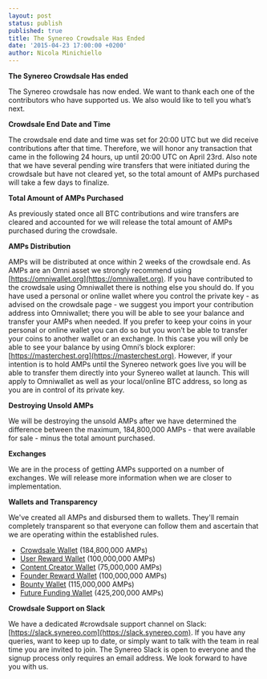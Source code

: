 ```yaml
---
layout: post
status: publish
published: true
title: The Synereo Crowdsale Has Ended
date: '2015-04-23 17:00:00 +0200'
author: Nicola Minichiello
---
```


**The Synereo Crowdsale Has ended**

The Synereo crowdsale has now ended. We want to thank each one of the contributors who have supported us. We also would like to tell you what’s next.

**Crowdsale End Date and Time**

The crowdsale end date and time was set for 20:00 UTC but we did receive contributions after that time. Therefore, we will honor any transaction that came in the following 24 hours, up until 20:00 UTC on April 23rd. Also note that we have several pending wire transfers that were initiated during the crowdsale but have not cleared yet, so the total amount of AMPs purchased will take a few days to finalize.

**Total Amount of AMPs Purchased**

As previously stated once all BTC contributions and wire transfers are cleared and accounted for we will release the total amount of AMPs purchased during the crowdsale.


**AMPs Distribution**

AMPs will be distributed at once within 2 weeks of the crowdsale end. As AMPs are an Omni asset we strongly recommend using [https://omniwallet.org](https://omniwallet.org). If you have contributed to the crowdsale using Omniwallet there is nothing else you should do. If you have used a personal or online wallet where you control the private key - as advised on the crowdsale page - we suggest you import your contribution address into Omniwallet; there you will be able to see your balance and transfer your AMPs when needed. If you prefer to keep your coins in your personal or online wallet you can do so but you won’t be able to transfer your coins to another wallet or an exchange. In this case you will only be able to see your balance by using Omni’s block explorer: [https://masterchest.org](https://masterchest.org). However, if your intention is to hold AMPs until the Synereo network goes live you will be able to transfer them directly into your Synereo wallet at launch. This will apply to Omniwallet as well as your local/online BTC address, so long as you are in control of its private key.


**Destroying Unsold AMPs**

We will be destroying the unsold AMPs after we have determined the difference between the maximum, 184,800,000 AMPs - that were available for sale - minus the total amount purchased. 

**Exchanges**

We are in the process of getting AMPs supported on a number of exchanges. We will release more information when we are closer to implementation.

**Wallets and Transparency**

We've created all AMPs and disbursed them to wallets. They'll remain completely transparent so that everyone can follow them and ascertain that we are operating within the established rules.

* [Crowdsale Wallet](http://omnichest.info/lookupadd.aspx?address=3Q7T1ES6atTpeSid3w17HS3eEsHbhQC9jf) (184,800,000 AMPs)
* [User Reward Wallet](http://omnichest.info/lookupadd.aspx?address=38X3p54WftkmiQmywwzvQzv5ZmbpwWndLL) (100,000,000 AMPs)
* [Content Creator Wallet](http://omnichest.info/lookupadd.aspx?address=3594LvBdb7epiJQ3domUH52p3UFMJK7AoW) (75,000,000 AMPs)
* [Founder Reward Wallet](http://omnichest.info/lookupadd.aspx?address=3AKjXkuBEyaXfuXVfdf1VUBAzGPR49NifM) (100,000,000 AMPs)
* [Bounty Wallet](http://omnichest.info/lookupadd.aspx?address=3No5y1WuEh4LSEFNngyPdEmyMUqS8rBCWb) (115,000,000 AMPs)
* [Future Funding Wallet](http://omnichest.info/lookupadd.aspx?address=34MWvp1xfxaaqXENxWW45uqDfuNY9f8hr2) (425,200,000 AMPs)

**Crowdsale Support on Slack**

We have a dedicated #crowdsale support channel on Slack: [https://slack.synereo.com](https://slack.synereo.com). If you have any queries, want to keep up to date, or simply want to talk with the team in real time you are invited to join. The Synereo Slack is open to everyone and the signup process only requires an email address. We look forward to have you with us.





